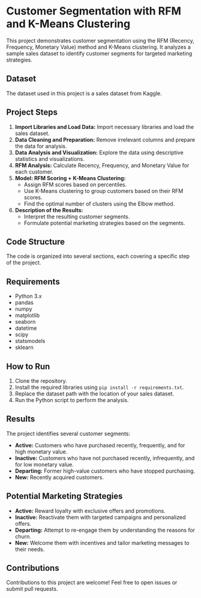# Customer Segmentation with RFM and K-Means Clustering

This project demonstrates customer segmentation using the RFM (Recency, Frequency, Monetary Value) method and K-Means clustering. It analyzes a sample sales dataset to identify customer segments for targeted marketing strategies.

## Dataset

The dataset used in this project is a sales dataset from Kaggle.

## Project Steps

1. **Import Libraries and Load Data:** Import necessary libraries and load the sales dataset.
2. **Data Cleaning and Preparation:** Remove irrelevant columns and prepare the data for analysis.
3. **Data Analysis and Visualization:** Explore the data using descriptive statistics and visualizations.
4. **RFM Analysis:** Calculate Recency, Frequency, and Monetary Value for each customer.
5. **Model: RFM Scoring + K-Means Clustering:** 
    - Assign RFM scores based on percentiles.
    - Use K-Means clustering to group customers based on their RFM scores.
    - Find the optimal number of clusters using the Elbow method.
6. **Description of the Results:**
    - Interpret the resulting customer segments.
    - Formulate potential marketing strategies based on the segments.

## Code Structure

The code is organized into several sections, each covering a specific step of the project.

## Requirements

- Python 3.x
- pandas
- numpy
- matplotlib
- seaborn
- datetime
- scipy
- statsmodels
- sklearn

## How to Run

1. Clone the repository.
2. Install the required libraries using `pip install -r requirements.txt`.
3. Replace the dataset path with the location of your sales dataset.
4. Run the Python script to perform the analysis.

## Results

The project identifies several customer segments:

- **Active:** Customers who have purchased recently, frequently, and for high monetary value.
- **Inactive:** Customers who have not purchased recently, infrequently, and for low monetary value.
- **Departing:** Former high-value customers who have stopped purchasing.
- **New:** Recently acquired customers.

## Potential Marketing Strategies

- **Active:** Reward loyalty with exclusive offers and promotions.
- **Inactive:** Reactivate them with targeted campaigns and personalized offers.
- **Departing:** Attempt to re-engage them by understanding the reasons for churn.
- **New:** Welcome them with incentives and tailor marketing messages to their needs.


## Contributions

Contributions to this project are welcome! Feel free to open issues or submit pull requests.
